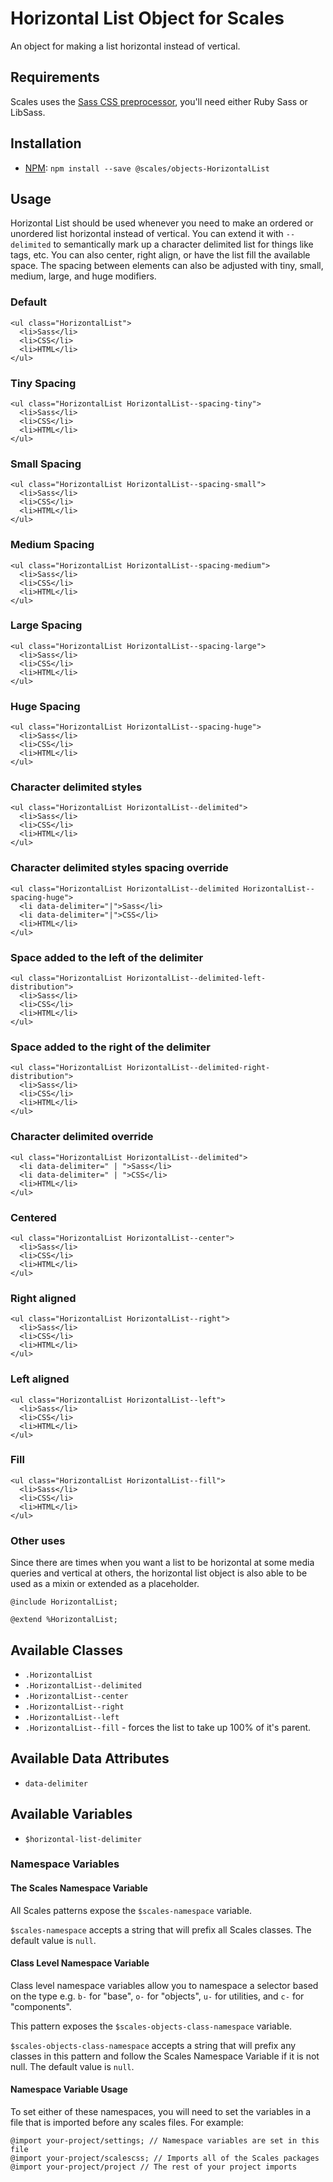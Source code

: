 # Horizontal List Object for Scales

An object for making a list horizontal instead of vertical.

## Requirements

Scales uses the [Sass CSS preprocessor](http://sass-lang.com/), you'll need either Ruby Sass or LibSass.

## Installation

* [NPM](http://npmjs.com): `npm install --save @scales/objects-HorizontalList`

## Usage

Horizontal List should be used whenever you need to make an ordered or unordered list horizontal instead of vertical. You can extend it with `--delimited` to semantically mark up a character delimited list for things like tags, etc. You can also center, right align, or have the list fill the available space. The spacing between elements can also be adjusted
with tiny, small, medium, large, and huge modifiers.

### Default

```
<ul class="HorizontalList">
  <li>Sass</li>
  <li>CSS</li>
  <li>HTML</li>
</ul>
```

### Tiny Spacing

```
<ul class="HorizontalList HorizontalList--spacing-tiny">
  <li>Sass</li>
  <li>CSS</li>
  <li>HTML</li>
</ul>
```

### Small Spacing

```
<ul class="HorizontalList HorizontalList--spacing-small">
  <li>Sass</li>
  <li>CSS</li>
  <li>HTML</li>
</ul>
```

### Medium Spacing

```
<ul class="HorizontalList HorizontalList--spacing-medium">
  <li>Sass</li>
  <li>CSS</li>
  <li>HTML</li>
</ul>
```

### Large Spacing

```
<ul class="HorizontalList HorizontalList--spacing-large">
  <li>Sass</li>
  <li>CSS</li>
  <li>HTML</li>
</ul>
```

### Huge Spacing

```
<ul class="HorizontalList HorizontalList--spacing-huge">
  <li>Sass</li>
  <li>CSS</li>
  <li>HTML</li>
</ul>
```



### Character delimited styles

```
<ul class="HorizontalList HorizontalList--delimited">
  <li>Sass</li>
  <li>CSS</li>
  <li>HTML</li>
</ul>

```

<h3>Character delimited styles spacing override</h3>

```
<ul class="HorizontalList HorizontalList--delimited HorizontalList--spacing-huge">
  <li data-delimiter="|">Sass</li>
  <li data-delimiter="|">CSS</li>
  <li>HTML</li>
</ul>
```

### Space added to the left of the delimiter

```
<ul class="HorizontalList HorizontalList--delimited-left-distribution">
  <li>Sass</li>
  <li>CSS</li>
  <li>HTML</li>
</ul>
```

### Space added to the right of the delimiter

```
<ul class="HorizontalList HorizontalList--delimited-right-distribution">
  <li>Sass</li>
  <li>CSS</li>
  <li>HTML</li>
</ul>
```

### Character delimited override

```
<ul class="HorizontalList HorizontalList--delimited">
  <li data-delimiter=" | ">Sass</li>
  <li data-delimiter=" | ">CSS</li>
  <li>HTML</li>
</ul>
```

### Centered

```
<ul class="HorizontalList HorizontalList--center">
  <li>Sass</li>
  <li>CSS</li>
  <li>HTML</li>
</ul>
```

### Right aligned

```
<ul class="HorizontalList HorizontalList--right">
  <li>Sass</li>
  <li>CSS</li>
  <li>HTML</li>
</ul>
```

### Left aligned

```
<ul class="HorizontalList HorizontalList--left">
  <li>Sass</li>
  <li>CSS</li>
  <li>HTML</li>
</ul>
```

### Fill

```
<ul class="HorizontalList HorizontalList--fill">
  <li>Sass</li>
  <li>CSS</li>
  <li>HTML</li>
</ul>
```

### Other uses

Since there are times when you want a list to be horizontal at some media queries and vertical at others, the horizontal list object is also able to be used as a mixin or extended as a placeholder.

```
@include HorizontalList;

@extend %HorizontalList;
```

## Available Classes

* `.HorizontalList`
* `.HorizontalList--delimited`
* `.HorizontalList--center`
* `.HorizontalList--right`
* `.HorizontalList--left`
* `.HorizontalList--fill` - forces the list to take up 100% of it's parent.

## Available Data Attributes

* `data-delimiter`

## Available Variables

* `$horizontal-list-delimiter`

### Namespace Variables

#### The Scales Namespace Variable

All Scales patterns expose the `$scales-namespace` variable.

`$scales-namespace` accepts a string that will prefix all Scales classes. The default value is `null`.

#### Class Level Namespace Variable

Class level namespace variables allow you to namespace a selector based on the type e.g. `b-` for "base", `o-` for "objects", `u-` for utilities, and `c-` for "components".

This pattern exposes the `$scales-objects-class-namespace` variable.

`$scales-objects-class-namespace` accepts a string that will prefix any classes in this pattern and follow the Scales Namespace Variable if it is not null. The default value is `null`.

#### Namespace Variable Usage

To set either of these namespaces, you will need to set the variables in a file that is imported before any scales files. For example:

```
@import your-project/settings; // Namespace variables are set in this file
@import your-project/scalescss; // Imports all of the Scales packages
@import your-project/project // The rest of your project imports
```
